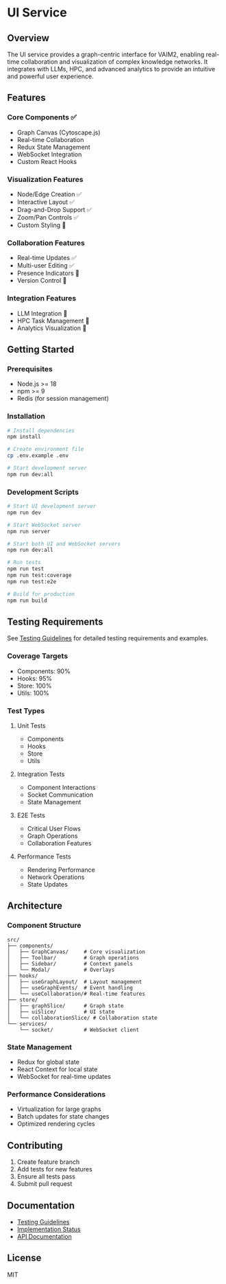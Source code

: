 # UI Service

## Overview
The UI service provides a graph-centric interface for VAIM2, enabling real-time collaboration and visualization of complex knowledge networks. It integrates with LLMs, HPC, and advanced analytics to provide an intuitive and powerful user experience.

## Features

### Core Components ✅
- Graph Canvas (Cytoscape.js)
- Real-time Collaboration
- Redux State Management
- WebSocket Integration
- Custom React Hooks

### Visualization Features
- Node/Edge Creation ✅
- Interactive Layout ✅
- Drag-and-Drop Support ✅
- Zoom/Pan Controls ✅
- Custom Styling 🚧

### Collaboration Features
- Real-time Updates ✅
- Multi-user Editing ✅
- Presence Indicators 🚧
- Version Control 🚧

### Integration Features
- LLM Integration 🚧
- HPC Task Management 🚧
- Analytics Visualization 🚧

## Getting Started

### Prerequisites
- Node.js >= 18
- npm >= 9
- Redis (for session management)

### Installation
```bash
# Install dependencies
npm install

# Create environment file
cp .env.example .env

# Start development server
npm run dev:all
```

### Development Scripts
```bash
# Start UI development server
npm run dev

# Start WebSocket server
npm run server

# Start both UI and WebSocket servers
npm run dev:all

# Run tests
npm run test
npm run test:coverage
npm run test:e2e

# Build for production
npm run build
```

## Testing Requirements
See [Testing Guidelines](docs/testing-guidelines.md) for detailed testing requirements and examples.

### Coverage Targets
- Components: 90%
- Hooks: 95%
- Store: 100%
- Utils: 100%

### Test Types
1. Unit Tests
   - Components
   - Hooks
   - Store
   - Utils

2. Integration Tests
   - Component Interactions
   - Socket Communication
   - State Management

3. E2E Tests
   - Critical User Flows
   - Graph Operations
   - Collaboration Features

4. Performance Tests
   - Rendering Performance
   - Network Operations
   - State Updates

## Architecture

### Component Structure
```
src/
├── components/
│   ├── GraphCanvas/     # Core visualization
│   ├── Toolbar/         # Graph operations
│   ├── Sidebar/         # Context panels
│   └── Modal/           # Overlays
├── hooks/
│   ├── useGraphLayout/  # Layout management
│   ├── useGraphEvents/  # Event handling
│   └── useCollaboration/# Real-time features
├── store/
│   ├── graphSlice/      # Graph state
│   ├── uiSlice/         # UI state
│   └── collaborationSlice/ # Collaboration state
└── services/
    └── socket/          # WebSocket client
```

### State Management
- Redux for global state
- React Context for local state
- WebSocket for real-time updates

### Performance Considerations
- Virtualization for large graphs
- Batch updates for state changes
- Optimized rendering cycles

## Contributing
1. Create feature branch
2. Add tests for new features
3. Ensure all tests pass
4. Submit pull request

## Documentation
- [Testing Guidelines](docs/testing-guidelines.md)
- [Implementation Status](../../implementation/phase3.5-prototype.md)
- [API Documentation](docs/api.md)

## License
MIT